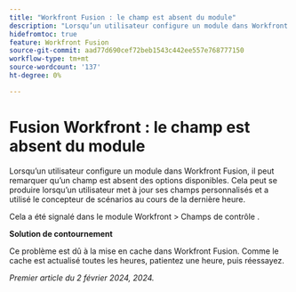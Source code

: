 ```yaml
---
title: "Workfront Fusion : le champ est absent du module"
description: "Lorsqu’un utilisateur configure un module dans Workfront Fusion, il peut remarquer qu’un champ est absent des options disponibles. Cela peut se produire lorsqu’un utilisateur met à jour ses champs personnalisés et a utilisé le concepteur de scénario dans la dernière heure."
hidefromtoc: true
feature: Workfront Fusion
source-git-commit: aad77d690cef72beb1543c442ee557e768777150
workflow-type: tm+mt
source-wordcount: '137'
ht-degree: 0%

---
```



# Fusion Workfront : le champ est absent du module

Lorsqu’un utilisateur configure un module dans Workfront Fusion, il peut remarquer qu’un champ est absent des options disponibles. Cela peut se produire lorsqu’un utilisateur met à jour ses champs personnalisés et a utilisé le concepteur de scénarios au cours de la dernière heure.

Cela a été signalé dans le module Workfront > Champs de contrôle .

**Solution de contournement**

Ce problème est dû à la mise en cache dans Workfront Fusion. Comme le cache est actualisé toutes les heures, patientez une heure, puis réessayez.

_Premier article du 2 février 2024, 2024._
